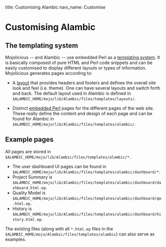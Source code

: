 title: Customising Alambic
navi_name: Customise

# Customising Alambic

## The templating system

Mojolicious -- and Alambic -- use embedded Perl as a [templating system](http://www.mojolicious.org/perldoc/Mojolicious/Guides/Rendering). It is  basically composed of pure HTML and Perl code snippets and can be easily customised to display different layouts or types of information. Mojolicious generates pages according to:

* A [layout](http://www.mojolicious.org/perldoc/Mojolicious/Guides/Rendering#Layouts) that provides headers and footers and defines the overall site look and feel (i.e. theme). One can have several layouts and switch forth and back. The default layout used in Alambic is defined in `$ALAMBIC_HOME/mojo/lib/Alambic/files/templates/layouts/`.

* Distinct [embedded Perl](http://www.mojolicious.org/perldoc/Mojolicious/Guides/Rendering#Embedded-Perl) pages for the different pages of the web site. These really define the content and design of each page and can be found for Alambic in `$ALAMBIC_HOME/mojo/lib/Alambic/files/templates/alambic/`.

## Example pages

All pages are stored in `$ALAMBIC_HOME/mojo/lib/Alambic/files/templates/alambic/*`.

* The user dashboard UI pages can be found in `$ALAMBIC_HOME/mojo/lib/Alambic/files/templates/alambic/dashboard/*`.
* Project Summary is `$ALAMBIC_HOME/mojo/lib/Alambic/files/templates/alambic/dashboard/dashboard.html.ep`.
* Quality Model is `$ALAMBIC_HOME/mojo/lib/Alambic/files/templates/alambic/dashboard/qm.html.ep`.
* History is `$ALAMBIC_HOME/mojo/lib/Alambic/files/templates/alambic/dashboard/history.html.ep`.

The existing files (along with all `*.html.ep` files in the `$ALAMBIC_HOME/mojo/Alambic/files/templates/alambic`) can also serve as examples.
